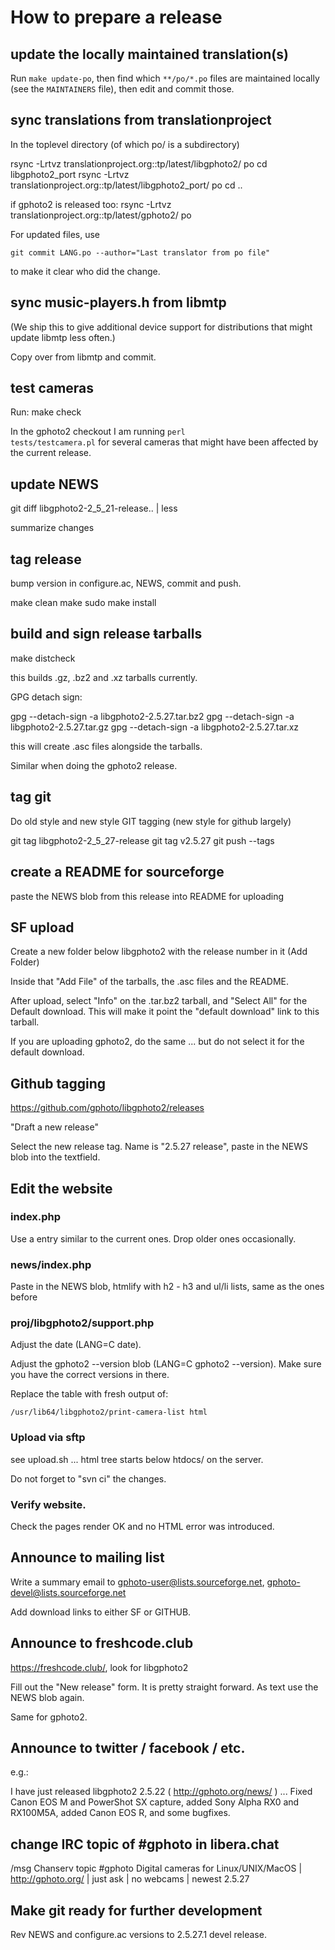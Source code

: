 # How to prepare a release

## update the locally maintained translation(s)

   Run `make update-po`, then find which `**/po/*.po` files are
   maintained locally (see the `MAINTAINERS` file), then edit and
   commit those.

## sync translations from translationproject

   In the toplevel directory (of which po/ is a subdirectory)

   rsync -Lrtvz  translationproject.org::tp/latest/libgphoto2/  po
   cd libgphoto2\_port
   rsync -Lrtvz  translationproject.org::tp/latest/libgphoto2\_port/  po
   cd ..

   if gphoto2 is released too: 
   rsync -Lrtvz  translationproject.org::tp/latest/gphoto2/  po

   For updated files, use

	git commit LANG.po --author="Last translator from po file"
  
   to make it clear who did the change.

## sync music-players.h from libmtp

   (We ship this to give additional device support for distributions
    that might update libmtp less often.)

   Copy over from libmtp and commit.

## test cameras

   Run: make check

   In the gphoto2 checkout I am running <code>perl tests/testcamera.pl</code> 
   for several cameras that might have been affected by the current release.

## update NEWS

   git diff libgphoto2-2\_5\_21-release.. | less

   summarize changes

## tag release

   bump version in configure.ac, NEWS, commit and push.

   make clean
   make
   sudo make install

## build and sign release ŧarballs

   make distcheck

   this builds .gz, .bz2 and .xz tarballs currently.

   GPG detach sign:

   gpg --detach-sign -a libgphoto2-2.5.27.tar.bz2
   gpg --detach-sign -a libgphoto2-2.5.27.tar.gz
   gpg --detach-sign -a libgphoto2-2.5.27.tar.xz

   this will create .asc files alongside the tarballs.

   Similar when doing the gphoto2 release.

## tag git

   Do old style and new style GIT tagging (new style for github largely)

   git tag libgphoto2-2\_5\_27-release
   git tag v2.5.27
   git push --tags

## create a README for sourceforge

   paste the NEWS blob from this release into README for uploading

## SF upload

   Create a new folder below libgphoto2 with the release number in it (Add Folder)

   Inside that "Add File" of the tarballs, the .asc files and the README.

   After upload, select "Info" on the .tar.bz2 tarball, and "Select All" for the Default download.
   This will make it point the "default download" link to this tarball.
 
   If you are uploading gphoto2, do the same ... but do not select it for the default download.

## Github tagging

   https://github.com/gphoto/libgphoto2/releases

   "Draft a new release"

   Select the new release tag. Name is "2.5.27 release",
   paste in the NEWS blob into the textfield.

## Edit the website

### index.php

   Use a entry similar to the current ones. Drop older ones occasionally.

### news/index.php

   Paste in the NEWS blob, htmlify with h2 - h3 and ul/li lists, same as the ones before

### proj/libgphoto2/support.php

   Adjust the date (LANG=C date).

   Adjust the gphoto2 --version blob (LANG=C gphoto2 --version). Make sure you have the correct versions in there.

   Replace the table with fresh output of:

	/usr/lib64/libgphoto2/print-camera-list html

### Upload via sftp

   see upload.sh ... html tree starts below htdocs/ on the server.

   Do not forget to "svn ci" the changes.

### Verify website.

   Check the pages render OK and no HTML error was introduced.

## Announce to mailing list

   Write a summary email to gphoto-user@lists.sourceforge.net, gphoto-devel@lists.sourceforge.net

   Add download links to either SF or GITHUB.

## Announce to freshcode.club

   https://freshcode.club/, look for libgphoto2

   Fill out the "New release" form. It is pretty straight forward. As text use the NEWS blob again.

   Same for gphoto2.

## Announce to twitter / facebook / etc.

   e.g.:

   I have just released libgphoto2 2.5.22 ( http://gphoto.org/news/  )
   ... Fixed Canon EOS M and PowerShot SX capture, added Sony Alpha RX0
   and RX100M5A, added Canon EOS R, and some bugfixes.

## change IRC topic of #gphoto in libera.chat

   /msg Chanserv topic #gphoto Digital cameras for Linux/UNIX/MacOS | http://gphoto.org/ | just ask | no webcams | newest 2.5.27

## Make git ready for further development

   Rev NEWS and configure.ac versions to 2.5.27.1 devel release.
